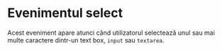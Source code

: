 # Evenimentul select

Acest eveniment apare atunci când utilizatorul selectează unul sau mai multe caractere dintr-un text box, `input` sau `textarea`.
